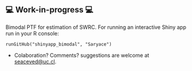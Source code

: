 ## :computer: Work-in-progress :computer:
Bimodal PTF for estimation of SWRC. For running an interactive Shiny app run in your R console:

`runGitHub("shinyapp_bimodal", "Saryace")`

* Colaboration? Comments? suggestions are welcome at seaceved@uc.cl.



